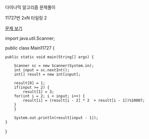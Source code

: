 다이나믹 알고리즘 문제풀이 

11727번  2xN 타일링 2

<a href="https://www.acmicpc.net/problem/11727">문제 보기</a>

import java.util.Scanner;

public class Main11727 {

	public static void main(String[] args) {
		
		Scanner sc = new Scanner(System.in);
		int input = sc.nextInt();
		int[] result = new int[input];
		
		result[0] = 1;
		if(input >= 2) {
			result[1] = 3;
		for(int i = 2; i < input; i++) {
			result[i] = (result[i - 2] * 2  + result[i - 1])%10007;
		}
		}
		
		System.out.println(result[input - 1]);
	}
}